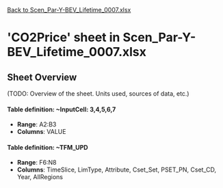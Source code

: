 [Back to Scen_Par-Y-BEV_Lifetime_0007.xlsx](README.md)

# 'CO2Price' sheet in Scen_Par-Y-BEV_Lifetime_0007.xlsx

## Sheet Overview

(TODO: Overview of the sheet. Units used, sources of data, etc.)

#### Table definition: ~InputCell: 3,4,5,6,7
- **Range**: A2:B3
- **Columns**: VALUE

#### Table definition: ~TFM_UPD
- **Range**: F6:N8
- **Columns**: TimeSlice, LimType, Attribute, Cset_Set, PSET_PN, Cset_CD, Year, AllRegions

